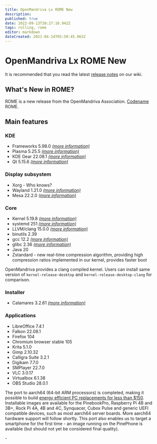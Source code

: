 ```yaml
---
title: OpenMandriva Lx ROME New
description: 
published: true
date: 2022-09-13T20:27:18.942Z
tags: rolling, rome
editor: markdown
dateCreated: 2021-04-24T05:50:45.963Z
---
```


# OpenMandriva Lx ROME New

It is recommended that you read the latest [release notes](/distribution/releases/omlxrolling/notes) on our wiki. 

## What's New in ROME?
ROME is a new release from the OpenMandriva Association. [Codename](/policies/codename) ROME.

## Main features

### KDE

- Frameworks 5.98.0 [*(more information)*](https://kde.org/announcements/frameworks/5/5.98.0/)
- Plasma 5.25.5 [*(more information)*](https://kde.org/announcements/plasma/5/5.25.5/)
- KDE Gear 22.08.1 [*(more information)*](https://kde.org/announcements/gear/22.08.1/)
- Qt 5.15.6 [*(more information)*](https://www.qt.io)

### Display subsystem

- Xorg - Who knows?
- Wayland 1.21.0 [*(more information)*](https://wayland.freedesktop.org/releases.html)
- Mesa 22.2.0 [*(more information)*](http://www.mesa3d.org/)

### Core

- Kernel 5.19.8 [*(more information)*](https://www.kernel.org/)
- systemd 251 [*(more information)*](https://www.freedesktop.org/wiki/Software/systemd/)
- LLVM/clang 15.0.0 [*(more information)*](http://llvm.org/)
- binutils 2.39
- gcc 12.2 [*(more information)*](https://gcc.gnu.org/)
- glibc 2.36 [*(more information)*](http://www.gnu.org/software/libc/)
- Java 20
- Zstandard - new real-time compression algorithm, providing high compression ratios implemented in our kernel, provides faster boot

OpenMandriva provides a clang compiled kernel. Users can install same version of `kernel-release-desktop` and `kernel-release-desktop-clang` for comparison.

### Installer

- Calamares 3.2.61 [*(more information)*](https://calamares.io)

### Applications

- LibreOffice 7.4.1
- Falkon 22.08.1
- Firefox 104
- Chromium browser stable 105 
- Krita 5.1.0
- Gimp 2.10.32
- Calligra Suite 3.2.1
- Digikam 7.7.0
- SMPlayer 22.7.0
- VLC 3.0.17
- Virtualbox 6.1.38
- OBS Studio 28.0.1

The port to aarch64 (64-bit ARM processors) is completed, making it possible to build [energy efficient PC replacements for less than $150](https://videos.openmandriva.org/videos/watch/4e135a39-4232-4d85-999c-e349ba8a7bd9).
Installable images are available for the PinebookPro, Raspberry Pi 4B and 3B+, Rock Pi 4A, 4B and 4C, Synquacer, Cubox Pulse and generic UEFI compatible devices, such as most aarch64 server boards. More aarch64 hardware support will follow shortly. This port also enables us to target a smartphone for the first time - an image running on the PinePhone is available (but should not yet be considered final quality).

\- 



  